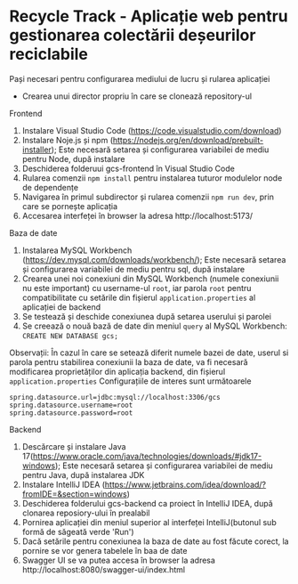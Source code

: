 # Recycle Track - Aplicație web pentru gestionarea colectării deșeurilor reciclabile

Pași necesari pentru configurarea mediului de lucru și rularea aplicației

- Crearea unui director propriu în care se clonează repository-ul

Frontend

1. Instalare Visual Studio Code (https://code.visualstudio.com/download)
2. Instalare Noje.js și npm (https://nodejs.org/en/download/prebuilt-installer); Este necesară setarea și configurarea variabilei de mediu pentru Node, după instalare
3. Deschiderea folderuui gcs-frontend în Visual Studio Code
4. Rularea comenzii `npm install` pentru instalarea tuturor modulelor node de dependențe
5. Navigarea în primul subdirector și rularea comenzii `npm run dev`, prin care se pornește aplicația
6. Accesarea interfeței în browser la adresa http://localhost:5173/

Baza de date

1. Instalarea MySQL Workbench (https://dev.mysql.com/downloads/workbench/); Este necesară setarea și configurarea variabilei de mediu pentru sql, după instalare
2. Crearea unei noi conexiuni din MySQL Workbench (numele conexiunii nu este important) cu username-ul `root`, iar parola `root` pentru compatibilitate cu setările din fișierul `application.properties` al aplicației de backend
3. Se testează și deschide conexiunea după setarea userului și parolei
4. Se creează o nouă bază de date din meniul `query` al MySQL Workbench: `CREATE NEW DATABASE gcs;`

Observații: În cazul în care se setează diferit numele bazei de date, userul si parola pentru stabilirea conexiunii la baza de date, va fi necesară modificarea proprietăților din aplicația backend, din fișierul `application.properties`
Configurațiile de interes sunt următoarele

```
spring.datasource.url=jdbc:mysql://localhost:3306/gcs
spring.datasource.username=root
spring.datasource.password=root
```

Backend

1. Descărcare și instalare Java 17(https://www.oracle.com/java/technologies/downloads/#jdk17-windows); Este necesară setarea și configurarea variabilei de mediu pentru Java, după instalarea JDK
2. Instalare IntelliJ IDEA (https://www.jetbrains.com/idea/download/?fromIDE=&section=windows)
3. Deschiderea folderului gcs-backend ca proiect în IntelliJ IDEA, după clonarea reposiory-ului în prealabil
4. Pornirea aplicației din meniul superior al interfeței IntelliJ(butonul sub formă de săgeată verde 'Run')
5. Dacă setările pentru conexiunea la baza de date au fost făcute corect, la pornire se vor genera tabelele în baa de date
6. Swagger UI se va putea accesa în browser la adresa http://localhost:8080/swagger-ui/index.html
